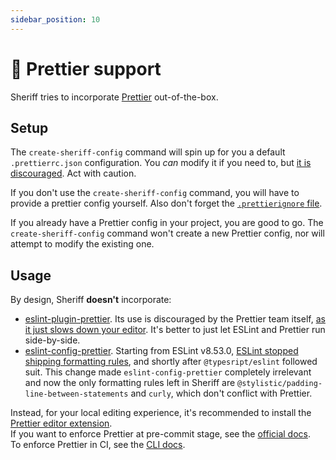 ```yaml
---
sidebar_position: 10
---
```


# 💅 Prettier support

Sheriff tries to incorporate [Prettier](https://prettier.io/) out-of-the-box.

## Setup

The `create-sheriff-config` command will spin up for you a default `.prettierrc.json` configuration. You _can_ modify it if you need to, but [it is discouraged](https://prettier.io/docs/en/option-philosophy.html). Act with caution.

If you don't use the `create-sheriff-config` command, you will have to provide a prettier config yourself. Also don't forget the [`.prettierignore` file](https://prettier.io/docs/en/ignore.html).

If you already have a Prettier config in your project, you are good to go. The `create-sheriff-config` command won't create a new Prettier config, nor will attempt to modify the existing one.

## Usage

By design, Sheriff **doesn't** incorporate:

- [eslint-plugin-prettier](https://github.com/prettier/eslint-plugin-prettier). Its use is discouraged by the Prettier team itself, [as it just slows down your editor](https://prettier.io/docs/en/integrating-with-linters.html#notes). It's better to just let ESLint and Prettier run side-by-side.
- [eslint-config-prettier](https://github.com/prettier/eslint-config-prettier). Starting from ESLint v8.53.0, [ESLint stopped shipping formatting rules](https://eslint.org/blog/2023/10/deprecating-formatting-rules/), and shortly after `@typesript/eslint` followed suit. This change made `eslint-config-prettier` completely irrelevant and now the only formatting rules left in Sheriff are `@stylistic/padding-line-between-statements` and `curly`, which don't conflict with Prettier.

Instead, for your local editing experience, it's recommended to install the [Prettier editor extension](https://prettier.io/docs/en/editors.html).<br />
If you want to enforce Prettier at pre-commit stage, see the [official docs](https://prettier.io/docs/en/option-philosophy.html).<br />
To enforce Prettier in CI, see the [CLI docs](https://prettier.io/docs/en/cli.html).

